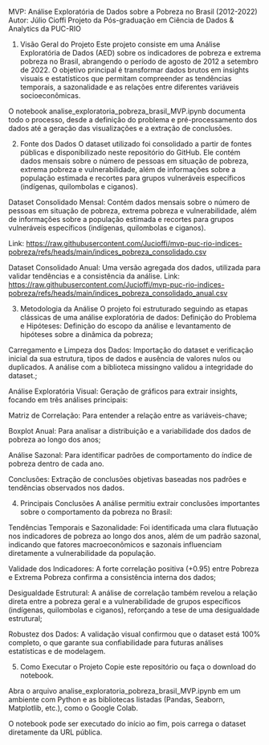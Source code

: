 MVP: Análise Exploratória de Dados sobre a Pobreza no Brasil (2012-2022)
Autor: Júlio Cioffi
Projeto da Pós-graduação em Ciência de Dados & Analytics da PUC-RIO

1. Visão Geral do Projeto
Este projeto consiste em uma Análise Exploratória de Dados (AED) sobre os indicadores de pobreza e extrema pobreza no Brasil, abrangendo o período de agosto de 2012 a setembro de 2022. O objetivo principal é transformar dados brutos em insights visuais e estatísticos que permitam compreender as tendências temporais, a sazonalidade e as relações entre diferentes variáveis socioeconômicas.

O notebook analise_exploratoria_pobreza_brasil_MVP.ipynb documenta todo o processo, desde a definição do problema e pré-processamento dos dados até a geração das visualizações e a extração de conclusões.

2. Fonte dos Dados
O dataset utilizado foi consolidado a partir de fontes públicas e disponibilizado neste repositório do GitHub. Ele contém dados mensais sobre o número de pessoas em situação de pobreza, extrema pobreza e vulnerabilidade, além de informações sobre a população estimada e recortes para grupos vulneráveis específicos (indígenas, quilombolas e ciganos).

Dataset Consolidado Mensal: Contém dados mensais sobre o número de pessoas em situação de pobreza, extrema pobreza e vulnerabilidade, além de informações sobre a população estimada e recortes para grupos vulneráveis específicos (indígenas, quilombolas e ciganos).

Link: https://raw.githubusercontent.com/Jucioffi/mvp-puc-rio-indices-pobreza/refs/heads/main/indices_pobreza_consolidado.csv

Dataset Consolidado Anual: Uma versão agregada dos dados, utilizada para validar tendências e a consistência da análise.
Link: https://raw.githubusercontent.com/Jucioffi/mvp-puc-rio-indices-pobreza/refs/heads/main/indices_pobreza_consolidado_anual.csv

3. Metodologia da Análise
O projeto foi estruturado seguindo as etapas clássicas de uma análise exploratória de dados:
Definição do Problema e Hipóteses: Definição do escopo da análise e levantamento de hipóteses sobre a dinâmica da pobreza;

Carregamento e Limpeza dos Dados: Importação do dataset e verificação inicial da sua estrutura, tipos de dados e ausência de valores nulos ou duplicados. A análise com a biblioteca missingno validou a integridade do dataset.;

Análise Exploratória Visual: Geração de gráficos para extrair insights, focando em três análises principais:

Matriz de Correlação: Para entender a relação entre as variáveis-chave;

Boxplot Anual: Para analisar a distribuição e a variabilidade dos dados de pobreza ao longo dos anos;

Análise Sazonal: Para identificar padrões de comportamento do índice de pobreza dentro de cada ano.

Conclusões: Extração de conclusões objetivas baseadas nos padrões e tendências observados nos dados.

4. Principais Conclusões
A análise permitiu extrair conclusões importantes sobre o comportamento da pobreza no Brasil:

Tendências Temporais e Sazonalidade: Foi identificada uma clara flutuação nos indicadores de pobreza ao longo dos anos, além de um padrão sazonal, indicando que fatores macroeconômicos e sazonais influenciam diretamente a vulnerabilidade da população.

Validade dos Indicadores: A forte correlação positiva (+0.95) entre Pobreza e Extrema Pobreza confirma a consistência interna dos dados;

Desigualdade Estrutural: A análise de correlação também revelou a relação direta entre a pobreza geral e a vulnerabilidade de grupos específicos (indígenas, quilombolas e ciganos), reforçando a tese de uma desigualdade estrutural;

Robustez dos Dados: A validação visual confirmou que o dataset está 100% completo, o que garante sua confiabilidade para futuras análises estatísticas e de modelagem.

5. Como Executar o Projeto
Copie este repositório ou faça o download do notebook.

Abra o arquivo analise_exploratoria_pobreza_brasil_MVP.ipynb em um ambiente com Python e as bibliotecas listadas (Pandas, Seaborn, Matplotlib, etc.), como o Google Colab.

O notebook pode ser executado do início ao fim, pois carrega o dataset diretamente da URL pública.
